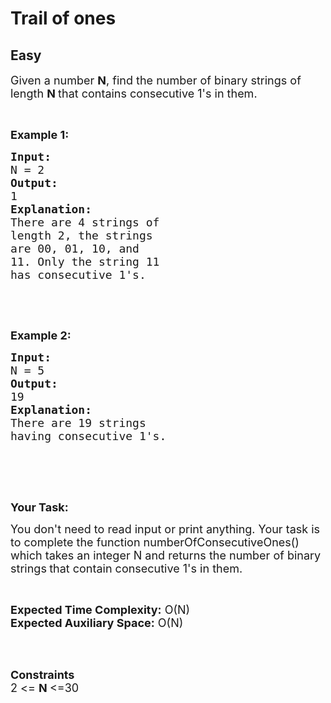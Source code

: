 # Trail of ones
## Easy
<div class="problems_problem_content__Xm_eO"><p><span style="font-size:18px">Given a number <strong>N</strong>, find the number of binary strings of length <strong>N </strong>that contains consecutive 1's in them.</span></p>

<p>&nbsp;</p>

<p><strong><span style="font-size:18px">Example 1:</span></strong></p>

<pre><strong><span style="font-size:18px">Input:</span></strong>
<span style="font-size:18px">N = 2</span>
<strong><span style="font-size:18px">Output:</span></strong>
<span style="font-size:18px">1</span>
<strong><span style="font-size:18px">Explanation:</span></strong>
<span style="font-size:18px">There are 4 strings of </span>
<span style="font-size:18px">length 2, the strings 
are </span><span style="font-size:18px">00, 01, 10, and 
11. Only </span><span style="font-size:18px">the string 11 
has </span><span style="font-size:18px">consecutive 1's.</span></pre>

<p>&nbsp;</p>

<p>&nbsp;</p>

<p><strong><span style="font-size:18px">Example 2:</span></strong></p>

<pre><strong><span style="font-size:18px">Input:</span></strong>
<span style="font-size:18px">N = 5</span>
<strong><span style="font-size:18px">Output:</span></strong>
<span style="font-size:18px">19</span>
<strong><span style="font-size:18px">Explanation:</span></strong>
<span style="font-size:18px">There are 19 strings</span>
<span style="font-size:18px">having consecutive 1's.
</span></pre>

<p>&nbsp;</p>

<p><br>
&nbsp;</p>

<p><strong><span style="font-size:18px">Your Task:</span></strong></p>

<p><span style="font-size:18px">You don't need to read input or print anything. Your task is to complete the function numberOfConsecutiveOnes() which takes an integer N and returns the number of binary strings<strong>&nbsp;</strong>that contain consecutive 1's in them.</span></p>

<p>&nbsp;</p>

<p><span style="font-size:18px"><strong>Expected Time Complexity:</strong> O(N)<br>
<strong>Expected Auxiliary Space:</strong> O(N)</span><br>
&nbsp;</p>

<p>&nbsp;</p>

<p><span style="font-size:18px"><strong>Constraints</strong><br>
2 &lt;= <strong>N </strong>&lt;=30</span></p>
</div>